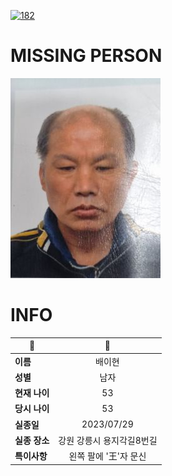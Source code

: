 [![182](https://img.shields.io/badge/%EC%8B%A4%EC%A2%85%EC%8B%A0%EA%B3%A0%EB%8A%94%20%EA%B5%AD%EB%B2%88%EC%97%86%EC%9D%B4-182-blue)](http://safe182.go.kr/index.do)

# MISSING PERSON

<img src="./missing_person.jpg">

# INFO

|🔑|💎|
|--|:--:|
|**이름**|배이현|
|**성별**|남자|
|**현재 나이**|53|
|**당시 나이**|53|
|**실종일**|2023/07/29|
|**실종 장소**|강원 강릉시 용지각길8번길 |
|**특이사항**|왼쪽 팔에 '王'자 문신|
